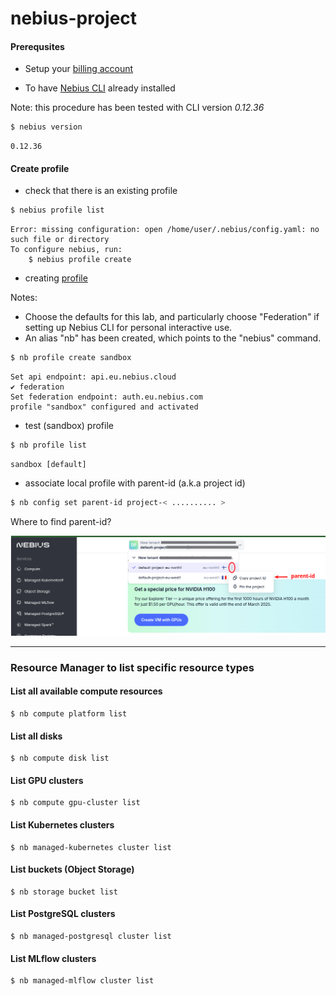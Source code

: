 # nebius-project

#### Prerequsites

- Setup your [billing account](https://docs.nebius.com/signup-billing/sign-up)

- To have [Nebius CLI](https://docs.nebius.com/cli/install) already installed 

Note: this procedure has been tested with CLI version *0.12.36*

```bash
$ nebius version
```
```text
0.12.36
```

#### Create profile
- check that there is an existing profile

```bash
$ nebius profile list
 ```
```text
Error: missing configuration: open /home/user/.nebius/config.yaml: no such file or directory
To configure nebius, run:
	$ nebius profile create
```

- creating [profile](https://docs.nebius.com/cli/reference/profile/create)

Notes: 
- Choose the defaults for this lab, and particularly choose "Federation" if setting up Nebius CLI for personal interactive use.
- An alias "nb" has been created, which points to the "nebius" command.

```bash
$ nb profile create sandbox
```
```text
Set api endpoint: api.eu.nebius.cloud
✔ federation
Set federation endpoint: auth.eu.nebius.com
profile "sandbox" configured and activated
```

- test (sandbox) profile
```bash
$ nb profile list
```
```text
sandbox [default]
```
- associate local profile with parent-id (a.k.a project id)
```bash
$ nb config set parent-id project-< .......... >
```

Where to find parent-id?

![Parent ID](media/profile-parent-id.png)

----

### Resource Manager to list specific resource types
#### List all available compute resources
```
$ nb compute platform list
```

#### List all disks
```
$ nb compute disk list
```

#### List GPU clusters
```
$ nb compute gpu-cluster list
```

#### List Kubernetes clusters
```
$ nb managed-kubernetes cluster list
```

#### List buckets (Object Storage)
```
$ nb storage bucket list
```

#### List PostgreSQL clusters
```
$ nb managed-postgresql cluster list
```

#### List MLflow clusters
```
$ nb managed-mlflow cluster list
```
